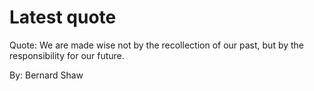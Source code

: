 # Latest quote 

Quote: We are made wise not by the recollection of our past, but by the responsibility for our future. 

By: Bernard Shaw